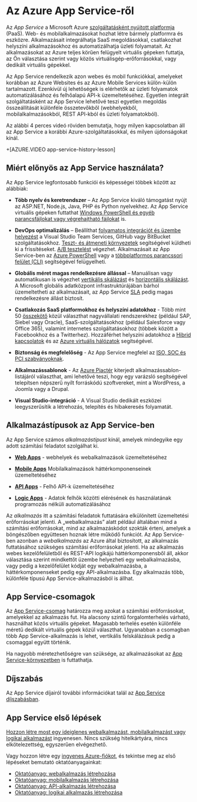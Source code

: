 <properties 
    pageTitle="Azure App Service web- és mobilalkalmazásokhoz | Microsoft Azure" 
    description="Ismerje meg, hogyan segíthet az Azure App Service web- és mobilalkalmazások fejlesztésében, telepítésében és kezelésében." 
    keywords="app service, azure app service, app service ára, méret, méretezhető, alkalmazás üzembe helyezése, azure-alkalmazás üzembe helyezése, paas, platformszolgáltatás"
    services="app-service" 
    documentationCenter="" 
    authors="omarkmsft" 
    manager="dwrede" 
    editor="jimbe"/>

<tags 
    ms.service="app-service" 
    ms.workload="na" 
    ms.tgt_pltfrm="na" 
    ms.devlang="na" 
    ms.topic="get-started-article" 
    ms.date="05/25/2016" 
    ms.author="omark"/>

# Az Azure App Service-ről

Az *App Service* a Microsoft Azure [szolgáltatásként nyújtott platformja](https://en.wikipedia.org/wiki/Platform_as_a_service) (PaaS). Web- és mobilalkalmazásokat hozhat létre bármely platformra és eszközre. Alkalmazásait integrálhatja SaaS megoldásokkal, csatlakozhat helyszíni alkalmazásokhoz és automatizálhatja üzleti folyamatait. Az alkalmazásokat az Azure teljes körűen felügyelt virtuális gépeken futtatja, az Ön választása szerint vagy közös virtuálisgép-erőforrásokkal, vagy dedikált virtuális gépekkel. 

Az App Service rendelkezik azon webes és mobil funkciókkal, amelyeket korábban az Azure Websites és az Azure Mobile Services külön-külön tartalmazott.  Ezenkívül új lehetőségek is elérhetők az üzleti folyamatok automatizálásához és felhőalapú API-k üzemeltetéséhez. Egyetlen integrált szolgáltatásként az App Service lehetővé teszi egyetlen megoldás összeállítását különféle összetevőkből (webhelyekből, mobilalkalmazásokból, REST API-kból és üzleti folyamatokból).

Az alábbi 4 perces videó röviden bemutatja, hogy milyen kapcsolatban áll az App Service a korábbi Azure-szolgáltatásokkal, és milyen újdonságokat kínál.

+[AZURE.VIDEO app-service-history-lesson] 

## Miért előnyös az App Service használata?

Az App Service legfontosabb funkciói és képességei többek között az alábbiak: 

- **Több nyelv és keretrendszer** – Az App Service kiváló támogatást nyújt az ASP.NET, Node.js, Java, PHP és Python nyelvekhez. Az App Service virtuális gépeken futtathat [Windows PowerShell és egyéb parancsfájlokat vagy végrehajtható fájlokat](../app-service-web/web-sites-create-web-jobs.md) is.

- **DevOps optimalizálás** – Beállíthat [folyamatos integrációt és üzembe helyezést](../app-service-web/app-service-continuous-deployment.md) a Visual Studio Team Services, GitHub vagy BitBucket szolgáltatásokhoz. [Teszt- és átmeneti környezetek](../app-service-web/web-sites-staged-publishing.md) segítségével küldheti ki a frissítéseket. [A/B tesztelést](../app-service-web/app-service-web-test-in-production-get-start.md) végezhet. Alkalmazásait az App Service-ben az [Azure PowerShell](../powershell-install-configure.md) vagy a [többplatformos parancssori felület (CLI)](../xplat-cli-install.md) segítségével felügyelheti.
 
- **Globális méret magas rendelkezésre állással** – Manuálisan vagy automatikusan is végezhet [vertikális skálázást](../app-service-web/web-sites-scale.md) és [horizontális skálázást](../azure-portal/insights-how-to-scale.md). A Microsoft globális adatközpont infrastruktúrájában bárhol üzemeltetheti az alkalmazásait, az App Service [SLA](https://azure.microsoft.com/support/legal/sla/app-service/) pedig magas rendelkezésre állást biztosít.

- **Csatlakozás SaaS platformokhoz és helyszíni adatokhoz** - Több mint 50 [összekötő](../connectors/apis-list.md) közül választhat nagyvállalati rendszerekhez (például SAP, Siebel vagy Oracle), SaaS-szolgáltatásokhoz (például Salesforce vagy Office 365), valamint internetes szolgáltatásokhoz (többek között a Facebookhoz és a Twitterhez). Hozzáférhet helyszíni adatokhoz a [Hibrid kapcsolatok](../biztalk-services/integration-hybrid-connection-overview.md) és az [Azure virtuális hálózatok](../app-service-web/web-sites-integrate-with-vnet.md) segítségével.

- **Biztonság és megfelelőség** - Az App Service megfelel az [ISO, SOC és PCI szabványoknak](https://www.microsoft.com/TrustCenter/).

- **Alkalmazássablonok** - Az [Azure Piactér](https://azure.microsoft.com/marketplace/) kiterjedt alkalmazássablon-listájáról választhat, ami lehetővé teszi, hogy egy varázsló segítségével telepítsen népszerű nyílt forráskódú szoftvereket, mint a WordPress, a Joomla vagy a Drupal.

- **Visual Studio-integráció** - A Visual Studio dedikált eszközei leegyszerűsítik a létrehozás, telepítés és hibakeresés folyamatát.

## Alkalmazástípusok az App Service-ben

Az App Service számos *alkalmazástípust* kínál, amelyek mindegyike egy adott számítási feladatot szolgálhat ki.

- [**Web Apps**](../app-service-web/app-service-web-overview.md) - webhelyek és webalkalmazások üzemeltetéséhez

- [**Mobile Apps**](../app-service-mobile/app-service-mobile-value-prop.md) Mobilalkalmazások háttérkomponenseinek üzemeltetéséhez
   
- [**API Apps**](../app-service-api/app-service-api-apps-why-best-platform.md) - Felhő API-k üzemeltetéséhez 
 
- [**Logic Apps**](../app-service-logic/app-service-logic-what-are-logic-apps.md) - Adatok felhők közötti elérésének és használatának  programozás nélküli automatizálásához

Az *alkalmazás* itt a számítási feladatok futtatására elkülönített üzemeltetési erőforrásokat jelenti. A „webalkalmazás” alatt például általában mind a számítási erőforrásokat, mind az alkalmazáskódot szokták érteni, amelyek a böngészőben együttesen hoznak létre működő funkciót. Az App Service-ben azonban a *webalkalmazás* az Azure által biztosított, az alkalmazás futtatásához szükséges számítási erőforrásokat jelenti. Ha az alkalmazás webes kezelőfelületből és REST-API logikájú háttérkomponensből áll, akkor választása szerint mindkettőt üzembe helyezheti egy webalkalmazásba, vagy pedig a kezelőfelület kódját egy webalkalmazásba, a háttérkomponenseket pedig egy API-alkalmazásba. Egy alkalmazás több, különféle típusú App Service-alkalmazásból is állhat.

## App Service-csomagok

Az [App Service-csomag](azure-web-sites-web-hosting-plans-in-depth-overview.md) határozza meg azokat a számítási erőforrásokat, amelyekkel az alkalmazás fut. Ha alacsony szintű forgalomterhelés várható, használhat közös virtuális gépeket. Magasabb terhelés esetén különféle méretű dedikált virtuális gépek közül választhat. Ugyanabban a csomagban több App Service-alkalmazás is lehet, vertikális felskálázásuk pedig a csomaggal együtt történik.

Ha  nagyobb méretezhetőségre van szüksége, az alkalmazásokat az [App Service-környezetben](../app-service-web/app-service-app-service-environment-intro.md) is futtathatja. 

## Díjszabás

Az App Service díjairól további információkat talál az [App Service díjszabásban](https://azure.microsoft.com/pricing/details/app-service/). 

## App Service első lépések

[Hozzon létre most egy ideiglenes webalkalmazást, mobilalkalmazást vagy logikai alkalmazást](http://go.microsoft.com/fwlink/?LinkId=523751) ingyenesen. Nincs szükség hitelkártyára, nincs elkötelezettség, egyszerűen elvégezhető.

Vagy hozzon létre egy [ingyenes Azure-fiókot](https://azure.microsoft.com/pricing/free-trial/), és tekintse meg az első lépéseket bemutató oktatóanyagainkat:

* [Oktatóanyag: webalkalmazás létrehozása](../app-service-web/app-service-web-get-started.md)
* [Oktatóanyag: mobilalkalmazás létrehozása](../app-service-mobile/app-service-mobile-android-get-started.md)
* [Oktatóanyag: API-alkalmazás létrehozása](../app-service-api/app-service-api-dotnet-get-started.md)
* [Oktatóanyag: logikai alkalmazás létrehozása](../app-service-logic/app-service-logic-create-a-logic-app.md)



<!--HONumber=sep16_HO1-->


